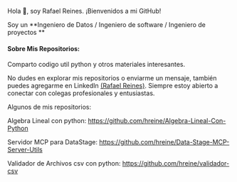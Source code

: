 Hola 👋, soy Rafael Reines. ¡Bienvenidos a mi GitHub!

Soy un **Ingeniero de Datos / Ingeniero de software / Ingeniero de proyectos **

#### Sobre Mis Repositorios:
Comparto codigo util python y otros materiales interesantes. 

No dudes en explorar mis repositorios o enviarme un mensaje, también puedes agregarme en LinkedIn [(Rafael Reines)](www.linkedin.com/in/hernandoreines/). Siempre estoy abierto a conectar con colegas profesionales y entusiastas.

Algunos de mis repositorios:

Algebra Lineal con python:
https://github.com/hreine/Algebra-Lineal-Con-Python

Servidor MCP para DataStage:
https://github.com/hreine/Data-Stage-MCP-Server-Utils

Validador de Archivos csv con python:
https://github.com/hreine/validador-csv

